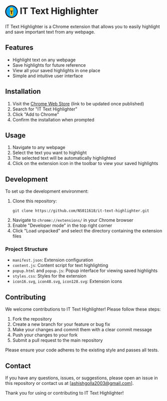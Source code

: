 # <img src="logo16.svg" alt="IT Text Highlighter Logo" width="40" style="vertical-align: middle;" /> IT Text Highlighter 




IT Text Highlighter is a Chrome extension that allows you to easily highlight and save important text from any webpage.

## Features

- Highlight text on any webpage
- Save highlights for future reference
- View all your saved highlights in one place
- Simple and intuitive user interface

## Installation

1. Visit the [Chrome Web Store](https://chrome.google.com/webstore) (link to be updated once published)
2. Search for "IT Text Highlighter"
3. Click "Add to Chrome"
4. Confirm the installation when prompted

## Usage

1. Navigate to any webpage
2. Select the text you want to highlight
3. The selected text will be automatically highlighted
4. Click on the extension icon in the toolbar to view your saved highlights

## Development

To set up the development environment:

1. Clone this repository:
   ```
   git clone https://github.com/NS011618/it-text-highlighter.git
   ```
2. Navigate to `chrome://extensions/` in your Chrome browser
3. Enable "Developer mode" in the top right corner
4. Click "Load unpacked" and select the directory containing the extension files

### Project Structure

- `manifest.json`: Extension configuration
- `content.js`: Content script for text highlighting
- `popup.html` and `popup.js`: Popup interface for viewing saved highlights
- `styles.css`: Styles for the extension
- `icon16.svg`, `icon48.svg`, `icon128.svg`: Extension icons

## Contributing

We welcome contributions to IT Text Highlighter! Please follow these steps:

1. Fork the repository
2. Create a new branch for your feature or bug fix
3. Make your changes and commit them with a clear commit message
4. Push your changes to your fork
5. Submit a pull request to the main repository

Please ensure your code adheres to the existing style and passes all tests.

## Contact

If you have any questions, issues, or suggestions, please open an issue in this repository or contact us at [ashishgolla2003@gmail.com].

Thank you for using or contributing to IT Text Highlighter!
